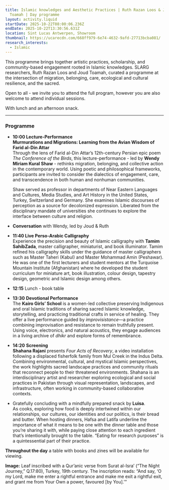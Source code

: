 ```yaml
---
title: Islamic knowledges and Aesthetic Practices | Ruth Razan Loos & Joud
  Toamah | Day programme
layout: activity.liquid
startDate: 2025-10-22T08:00:06.236Z
endDate: 2025-10-22T13:30:56.631Z
location: Sint Lucas Antwerpen, Showroom
thumbnail: https://ucarecdn.com/668ff979-6e74-4632-9afd-27713bcba081/
research_interests:
  - Islamic
---
```

<!--StartFragment-->

This programme brings together artistic practices, scholarship, and community-based engagement rooted in Islamic knowledges. SLARG researchers, Ruth Razan Loos and Joud Toamah, curated a programme at the intersection of migration, belonging, care, ecological and cultural resilience, and the sacred. 

Open to all - we invite you to attend the full program, however you are also welcome to attend individual sessions.

With lunch and an afternoon snack.

<!--EndFragment-->

- - -

### **Programme**

* **10:00 Lecture-Performance**\
  **Murmurations and Migrations: Learning from the Avian Wisdom of Farid al-Din Attar**\
      Through the lens of Farid al-Din Attar’s 12th-century Persian epic poem *The Conference of the Birds*, this lecture-performance - led by **Wendy Miriam Kural Shaw** - rethinks migration, belonging, and collective action in the contemporary world. Using poetic and philosophical frameworks, participants are invited to consider the dialectics of engagement, care, and transcendence in both human and nonhuman communities. 

  Shaw served as professor in departments of Near Eastern Languages and Cultures, Media Studies, and Art History in the United States, Turkey, Switzerland and Germany. She examines Islamic discourses of perception as a source for decolonized expression. Liberated from the disciplinary mandate of universities she continues to explore the interface between culture and religion. 
* **Conversation** with Wendy, led by Joud & Ruth
* **11:40 Live Perso-Arabic Calligraphy**\
  Experience the precision and beauty of Islamic calligraphy with **Tamim SahibZada**, master calligrapher, miniaturist, and book illuminator. Tamim refined his calligraphy skills under the guidance of master calligraphers such as Master Taheri (Kabul) and Master Mohammad Amin (Peshawar). He was one of the first lecturers and student mentors at the Turquoise Mountain Institute (Afghanistan) where he developed the student curriculum for miniature art, book illustration, colour design, tapestry design, geometric and Islamic design among others.
* **1﻿2:15** Lunch - book table
* **13:30** **Devotional Performance**\
  The **Kairo Girls’ School** is a women-led collective preserving Indigenous and oral Islamic traditions of sharing sacred Islamic knowledge, storytelling, and practicing traditional crafts in service of healing. They offer a live performance guided by *improvisistance*—a practice combining improvisation and resistance to remain truthfully present. Using voice, electronics, and natural acoustics, they engage audiences in a living archive of *dhikr* and explore forms of remembrance.
* **14:20** **Screening**\
  **Shahana Rajani** presents *Four Acts of Recovery*, a video installation following a displaced fisherfolk family from Mul Creek in the Indus Delta. Combining environmental, cultural, and mystical Islamic perspectives, the work highlights sacred landscape practices and community rituals that reconnect people to their threatened environments. Shahana is an interdisciplinary artist and researcher exploring ecological and social practices in Pakistan through visual representation, landscapes, and infrastructure, often working in community-based collaborative contexts.
* Gratefully concluding with a mindfully prepared snack by **Luisa**.\
  As cooks, exploring how food is deeply intertwined within our relationships, our cultures, our identities and our politics, is their bread and butter. When hosting dinners, Hafsa and Latifa underline the importance of what it means to be one with the dinner table and those you’re sharing it with, while paying close attention to each ingredient that’s intentionally brought to the table. “Eating for research purposes” is a quintessential part of their practice. 

  <!--EndFragment-->

**Throughout the day** a table with books and zines will be available for viewing.

**Image:** Leaf inscribed with a Qur’anic verse from Surat al-Isra’ (“The Night Journey,” Q.17:80), Turkey, 19th century. The inscription reads: “And say, ‘O my Lord, make me enter a rightful entrance and make me exit a rightful exit, and grant me from Your Own a power, favoured \[by You].’”